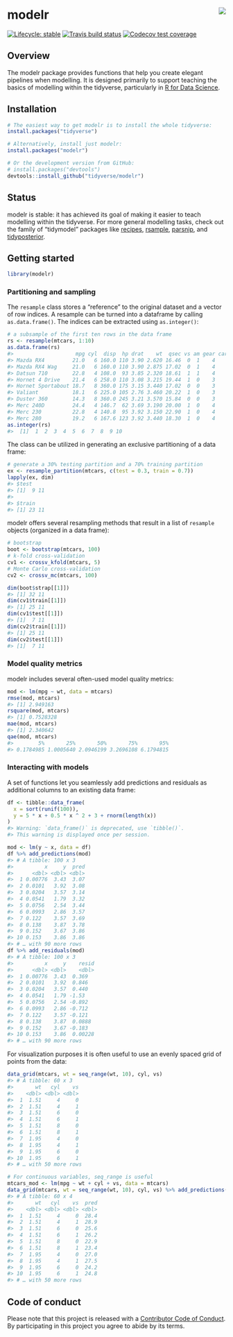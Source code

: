 
# modelr <img src="man/figures/logo.png" align="right" />

<!-- badges: start -->

[![Lifecycle:
stable](https://img.shields.io/badge/lifecycle-stable-brightgreen.svg)](https://www.tidyverse.org/lifecycle/#stable)
[![Travis build
status](https://travis-ci.org/tidyverse/modelr.svg?branch=master)](https://travis-ci.org/tidyverse/modelr)
[![Codecov test
coverage](https://codecov.io/gh/tidyverse/modelr/branch/master/graph/badge.svg)](https://codecov.io/gh/tidyverse/modelr?branch=master)
<!-- badges: end -->

## Overview

The modelr package provides functions that help you create elegant
pipelines when modelling. It is designed primarily to support teaching
the basics of modelling within the tidyverse, particularly in [R for
Data Science](http://r4ds.had.co.nz/model-basics.html).

## Installation

``` r
# The easiest way to get modelr is to install the whole tidyverse:
install.packages("tidyverse")

# Alternatively, install just modelr:
install.packages("modelr")

# Or the development version from GitHub:
# install.packages("devtools")
devtools::install_github("tidyverse/modelr")
```

## Status

modelr is stable: it has achieved its goal of making it easier to teach
modelling within the tidyverse. For more general modelling tasks, check
out the family of “tidymodel” packages like
[recipes](https://topepo.github.io/recipes/),
[rsample](https://topepo.github.io/rsample/),
[parsnip](https://topepo.github.io/parsnip/), and
[tidyposterior](https://topepo.github.io/tidyposterior/).

## Getting started

``` r
library(modelr)
```

### Partitioning and sampling

The `resample` class stores a “reference” to the original dataset and a
vector of row indices. A resample can be turned into a dataframe by
calling `as.data.frame()`. The indices can be extracted using
`as.integer()`:

``` r
# a subsample of the first ten rows in the data frame
rs <- resample(mtcars, 1:10)
as.data.frame(rs)
#>                    mpg cyl  disp  hp drat    wt  qsec vs am gear carb
#> Mazda RX4         21.0   6 160.0 110 3.90 2.620 16.46  0  1    4    4
#> Mazda RX4 Wag     21.0   6 160.0 110 3.90 2.875 17.02  0  1    4    4
#> Datsun 710        22.8   4 108.0  93 3.85 2.320 18.61  1  1    4    1
#> Hornet 4 Drive    21.4   6 258.0 110 3.08 3.215 19.44  1  0    3    1
#> Hornet Sportabout 18.7   8 360.0 175 3.15 3.440 17.02  0  0    3    2
#> Valiant           18.1   6 225.0 105 2.76 3.460 20.22  1  0    3    1
#> Duster 360        14.3   8 360.0 245 3.21 3.570 15.84  0  0    3    4
#> Merc 240D         24.4   4 146.7  62 3.69 3.190 20.00  1  0    4    2
#> Merc 230          22.8   4 140.8  95 3.92 3.150 22.90  1  0    4    2
#> Merc 280          19.2   6 167.6 123 3.92 3.440 18.30  1  0    4    4
as.integer(rs)
#>  [1]  1  2  3  4  5  6  7  8  9 10
```

The class can be utilized in generating an exclusive partitioning of a
data frame:

``` r
# generate a 30% testing partition and a 70% training partition
ex <- resample_partition(mtcars, c(test = 0.3, train = 0.7))
lapply(ex, dim)
#> $test
#> [1]  9 11
#> 
#> $train
#> [1] 23 11
```

modelr offers several resampling methods that result in a list of
`resample` objects (organized in a data frame):

``` r
# bootstrap
boot <- bootstrap(mtcars, 100)
# k-fold cross-validation
cv1 <- crossv_kfold(mtcars, 5)
# Monte Carlo cross-validation
cv2 <- crossv_mc(mtcars, 100)

dim(boot$strap[[1]])
#> [1] 32 11
dim(cv1$train[[1]])
#> [1] 25 11
dim(cv1$test[[1]])
#> [1]  7 11
dim(cv2$train[[1]])
#> [1] 25 11
dim(cv2$test[[1]])
#> [1]  7 11
```

### Model quality metrics

modelr includes several often-used model quality metrics:

``` r
mod <- lm(mpg ~ wt, data = mtcars)
rmse(mod, mtcars)
#> [1] 2.949163
rsquare(mod, mtcars)
#> [1] 0.7528328
mae(mod, mtcars)
#> [1] 2.340642
qae(mod, mtcars)
#>        5%       25%       50%       75%       95% 
#> 0.1784985 1.0005640 2.0946199 3.2696108 6.1794815
```

### Interacting with models

A set of functions let you seamlessly add predictions and residuals as
additional columns to an existing data frame:

``` r
df <- tibble::data_frame(
  x = sort(runif(100)),
  y = 5 * x + 0.5 * x ^ 2 + 3 + rnorm(length(x))
)
#> Warning: `data_frame()` is deprecated, use `tibble()`.
#> This warning is displayed once per session.

mod <- lm(y ~ x, data = df)
df %>% add_predictions(mod)
#> # A tibble: 100 x 3
#>          x     y  pred
#>      <dbl> <dbl> <dbl>
#>  1 0.00776  3.43  3.07
#>  2 0.0101   3.92  3.08
#>  3 0.0204   3.57  3.14
#>  4 0.0541   1.79  3.32
#>  5 0.0756   2.54  3.44
#>  6 0.0993   2.86  3.57
#>  7 0.122    3.57  3.69
#>  8 0.138    3.87  3.78
#>  9 0.152    3.67  3.86
#> 10 0.153    3.86  3.86
#> # … with 90 more rows
df %>% add_residuals(mod)
#> # A tibble: 100 x 3
#>          x     y    resid
#>      <dbl> <dbl>    <dbl>
#>  1 0.00776  3.43  0.369  
#>  2 0.0101   3.92  0.846  
#>  3 0.0204   3.57  0.440  
#>  4 0.0541   1.79 -1.53   
#>  5 0.0756   2.54 -0.892  
#>  6 0.0993   2.86 -0.712  
#>  7 0.122    3.57 -0.121  
#>  8 0.138    3.87  0.0888 
#>  9 0.152    3.67 -0.183  
#> 10 0.153    3.86  0.00228
#> # … with 90 more rows
```

For visualization purposes it is often useful to use an evenly spaced
grid of points from the data:

``` r
data_grid(mtcars, wt = seq_range(wt, 10), cyl, vs)
#> # A tibble: 60 x 3
#>       wt   cyl    vs
#>    <dbl> <dbl> <dbl>
#>  1  1.51     4     0
#>  2  1.51     4     1
#>  3  1.51     6     0
#>  4  1.51     6     1
#>  5  1.51     8     0
#>  6  1.51     8     1
#>  7  1.95     4     0
#>  8  1.95     4     1
#>  9  1.95     6     0
#> 10  1.95     6     1
#> # … with 50 more rows

# For continuous variables, seq_range is useful
mtcars_mod <- lm(mpg ~ wt + cyl + vs, data = mtcars)
data_grid(mtcars, wt = seq_range(wt, 10), cyl, vs) %>% add_predictions(mtcars_mod)
#> # A tibble: 60 x 4
#>       wt   cyl    vs  pred
#>    <dbl> <dbl> <dbl> <dbl>
#>  1  1.51     4     0  28.4
#>  2  1.51     4     1  28.9
#>  3  1.51     6     0  25.6
#>  4  1.51     6     1  26.2
#>  5  1.51     8     0  22.9
#>  6  1.51     8     1  23.4
#>  7  1.95     4     0  27.0
#>  8  1.95     4     1  27.5
#>  9  1.95     6     0  24.2
#> 10  1.95     6     1  24.8
#> # … with 50 more rows
```

## Code of conduct

Please note that this project is released with a [Contributor Code of
Conduct](CODE_OF_CONDUCT.md). By participating in this project you agree
to abide by its terms.
